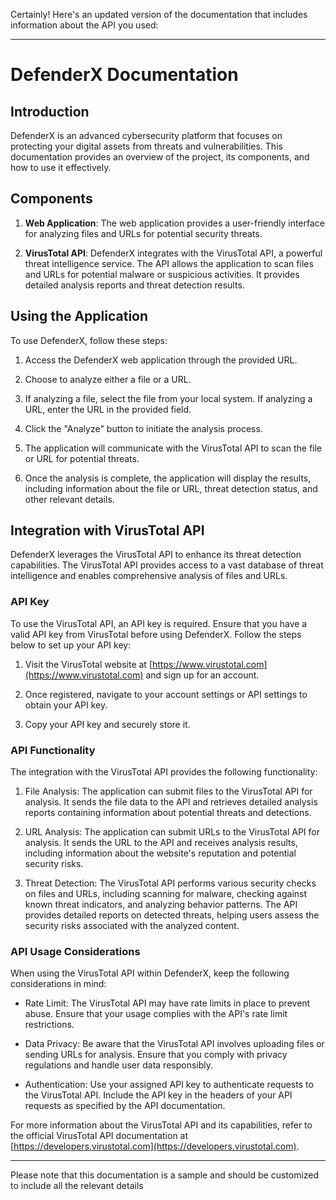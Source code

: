 Certainly! Here's an updated version of the documentation that includes information about the API you used:

---

# DefenderX Documentation

## Introduction

DefenderX is an advanced cybersecurity platform that focuses on protecting your digital assets from threats and vulnerabilities. This documentation provides an overview of the project, its components, and how to use it effectively.

## Components

1. **Web Application**: The web application provides a user-friendly interface for analyzing files and URLs for potential security threats.

2. **VirusTotal API**: DefenderX integrates with the VirusTotal API, a powerful threat intelligence service. The API allows the application to scan files and URLs for potential malware or suspicious activities. It provides detailed analysis reports and threat detection results.

## Using the Application

To use DefenderX, follow these steps:

1. Access the DefenderX web application through the provided URL.

2. Choose to analyze either a file or a URL.

3. If analyzing a file, select the file from your local system. If analyzing a URL, enter the URL in the provided field.

4. Click the "Analyze" button to initiate the analysis process.

5. The application will communicate with the VirusTotal API to scan the file or URL for potential threats.

6. Once the analysis is complete, the application will display the results, including information about the file or URL, threat detection status, and other relevant details.

## Integration with VirusTotal API

DefenderX leverages the VirusTotal API to enhance its threat detection capabilities. The VirusTotal API provides access to a vast database of threat intelligence and enables comprehensive analysis of files and URLs.

### API Key

To use the VirusTotal API, an API key is required. Ensure that you have a valid API key from VirusTotal before using DefenderX. Follow the steps below to set up your API key:

1. Visit the VirusTotal website at [https://www.virustotal.com](https://www.virustotal.com) and sign up for an account.

2. Once registered, navigate to your account settings or API settings to obtain your API key.

3. Copy your API key and securely store it.

### API Functionality

The integration with the VirusTotal API provides the following functionality:

1. File Analysis: The application can submit files to the VirusTotal API for analysis. It sends the file data to the API and retrieves detailed analysis reports containing information about potential threats and detections.

2. URL Analysis: The application can submit URLs to the VirusTotal API for analysis. It sends the URL to the API and receives analysis results, including information about the website's reputation and potential security risks.

3. Threat Detection: The VirusTotal API performs various security checks on files and URLs, including scanning for malware, checking against known threat indicators, and analyzing behavior patterns. The API provides detailed reports on detected threats, helping users assess the security risks associated with the analyzed content.

### API Usage Considerations

When using the VirusTotal API within DefenderX, keep the following considerations in mind:

- Rate Limit: The VirusTotal API may have rate limits in place to prevent abuse. Ensure that your usage complies with the API's rate limit restrictions.

- Data Privacy: Be aware that the VirusTotal API involves uploading files or sending URLs for analysis. Ensure that you comply with privacy regulations and handle user data responsibly.

- Authentication: Use your assigned API key to authenticate requests to the VirusTotal API. Include the API key in the headers of your API requests as specified by the API documentation.

For more information about the VirusTotal API and its capabilities, refer to the official VirusTotal API documentation at [https://developers.virustotal.com](https://developers.virustotal.com).

---

Please note that this documentation is a sample and should be customized to include all the relevant details